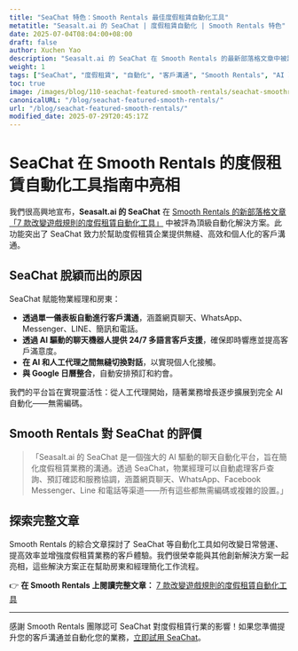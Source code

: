 ```yaml
---
title: "SeaChat 特色：Smooth Rentals 最佳度假租賃自動化工具"
metatitle: "Seasalt.ai 的 SeaChat | 度假租賃自動化 | Smooth Rentals 特色"
date: 2025-07-04T08:04:00+08:00
draft: false
author: Xuchen Yao
description: "Seasalt.ai 的 SeaChat 在 Smooth Rentals 的最新部落格文章中被評為度假租賃的頂級自動化解決方案。了解 SeaChat 如何簡化客戶溝通並提高效率。"
weight: 1
tags: ["SeaChat", "度假租賃", "自動化", "客戶溝通", "Smooth Rentals", "AI 聊天機器人"]
toc: true
image: /images/blog/110-seachat-featured-smooth-rentals/seachat-smoothrentals-feature.jpeg
canonicalURL: "/blog/seachat-featured-smooth-rentals/"
url: "/blog/seachat-featured-smooth-rentals/"
modified_date: 2025-07-29T20:45:17Z
---
```


# SeaChat 在 Smooth Rentals 的度假租賃自動化工具指南中亮相

我們很高興地宣布，**Seasalt.ai 的 SeaChat** 在 [Smooth Rentals 的新部落格文章「7 款改變遊戲規則的度假租賃自動化工具」](https://smooth.rentals/blog/vacation-rental-automation-tools/) 中被評為頂級自動化解決方案。此功能突出了 SeaChat 致力於幫助度假租賃企業提供無縫、高效和個人化的客戶溝通。

## SeaChat 脫穎而出的原因

SeaChat 賦能物業經理和房東：

- **透過單一儀表板自動進行客戶溝通**，涵蓋網頁聊天、WhatsApp、Messenger、LINE、簡訊和電話。
- **透過 AI 驅動的聊天機器人提供 24/7 多語言客戶支援**，確保即時響應並提高客戶滿意度。
- **在 AI 和人工代理之間無縫切換對話**，以實現個人化接觸。
- **與 Google 日曆整合**，自動安排預訂和約會。

我們的平台旨在實現靈活性：從人工代理開始，隨著業務增長逐步擴展到完全 AI 自動化——無需編碼。

## Smooth Rentals 對 SeaChat 的評價

> 「Seasalt.ai 的 SeaChat 是一個強大的 AI 驅動的聊天自動化平台，旨在簡化度假租賃業務的溝通。透過 SeaChat，物業經理可以自動處理客戶查詢、預訂確認和服務協調，涵蓋網頁聊天、WhatsApp、Facebook Messenger、Line 和電話等渠道——所有這些都無需編碼或複雜的設置。」

## 探索完整文章

Smooth Rentals 的綜合文章探討了 SeaChat 等自動化工具如何改變日常營運、提高效率並增強度假租賃業務的客戶體驗。我們很榮幸能與其他創新解決方案一起亮相，這些解決方案正在幫助房東和經理簡化工作流程。

👉 **在 Smooth Rentals 上閱讀完整文章：**
[7 款改變遊戲規則的度假租賃自動化工具](https://smooth.rentals/blog/vacation-rental-automation-tools/)

---

感謝 Smooth Rentals 團隊認可 SeaChat 對度假租賃行業的影響！如果您準備提升您的客戶溝通並自動化您的業務，[立即試用 SeaChat](https://chat.seasalt.ai/?utm_source=blog)。
